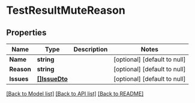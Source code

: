 # TestResultMuteReason

## Properties
Name | Type | Description | Notes
------------ | ------------- | ------------- | -------------
**Name** | **string** |  | [optional] [default to null]
**Reason** | **string** |  | [optional] [default to null]
**Issues** | [**[]IssueDto**](IssueDto.md) |  | [optional] [default to null]

[[Back to Model list]](../README.md#documentation-for-models) [[Back to API list]](../README.md#documentation-for-api-endpoints) [[Back to README]](../README.md)

